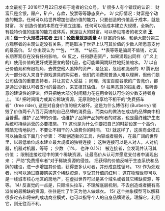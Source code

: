 本文最初于 2018年7月22日发布于笔者的公众号。
1/ 很多人有个错误的认识： 财富只是金银，房产，矿产，存款，股票等等静态资产。
2/ 实际情况：财富是个动态的概念。任何可以给世界增加创造价值的能力，只要创造的价值高于成本，就是财富。
3/ 创造价值的本质在于建立连接。任何可以低成本建立大规模，全新的，有独特价值的连接的能力或体系，就是巨大的财富。可以参见笔者的老文章
**[王川：做一个大规模并联者](https://chuan.us/archives/<https:/chuan.us/archives/396>)**
**[王川：论数量就是质量](https://chuan.us/archives/<https:/chuan.us/archives/394>)**
4/ 财富的价格，和绝大部分第三方观察者的主观认定没有关系，而是取决于世界上认可其价值的少数人所愿意支付的最高价。
5/ 你主观认为 **包， **酒， **钻石，**表等等是骗局不值钱，对其长期客观存在没有任何影响。
6/ 反之，任何静态资产，如果涌现出同样（广义上的）使用价值的更好或更便宜的替代品，也可能瞬间跳跃性地贬值缩水。
7/ 以自已价值观和有限视角，去做空他人追捧的资产，是狂妄，危险和脆弱的.
8/ 腾讯很大一部分收入来自于游戏道具的购买者，他们的消费观普通人难以理解，但他们是公司估值的重要支持者，并让其它人受益 ； 同理，淘宝百度谷歌的广告竞价，都是通过少数认可者支付的最高价，来支撑其估值。
9/ 拉黑恶意的捣乱者，聆听善意的建设性的评论。但只把绝大部分时间精力花在用金钱认可你的少数支持者身上。
10/ 把时间精力或其它稀缺资源，无原则地分享给不相干的“免费搭车者”（free rider), 这是对自身价值的极大破坏。这是为什么博佰利 (Burberry) 销毁了价值两千八百万英镑的自己品牌的消费品，而类似的做法在成功的品牌商中相当普遍。维护了品牌的价值，也维护了品牌产品拥有者的财富，也是最终维护生态系统可持续运营的必要措施。
11/ 这也是为什么你要把自己的时薪设定一个高价，残酷无情地执行，不要让不相干的人浪费你的时间。
12/ 就这样了，这类商业模式可以抽象成下面几个步骤：
不断创造新的工具，内容或者服务， 在最广阔的世界里，以最低单位成本建立最大规模的独特连接 ；
这种连接可以是人对人，人对机器，机器对机器，等等 ；
少数 （1%， 也许 0.1%） 被连接者，会发现并认可其价值 ；
限制连接过程中的某个稀缺资源，让最高价从认可并愿意支付者中涌现出来 ；
严防“免费搭车者”对于稀缺资源的侵蚀。
把获得的价值反哺于生态系统和品牌的建设，进一步增加其价值，获得更多认可者，并形成良性循环。
13/ 作为旁观者，也可以通过直接购买这个稀缺资源，享受其升值的红利； 这在物理世界可以是一线城市核心地区的房地产，在虚拟世界可以是某个域名或者其它稀缺资源，等等。
14/ 反直觉的一点是，只顾埋头拉车，不理解底层机制，不去创造或者拥有高溢价的最稀缺的资源，往往是忙了半天为他人做嫁衣。
15/ 这个抽象模型可以解释很多过去和将来的成功商业模式，也可以指导个人的自身品牌建设。理解它，利用它，则无往而不利。
